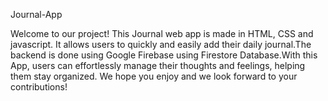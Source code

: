 Journal-App

Welcome to our project! This Journal web app is made in HTML, CSS and javascript. It allows users to quickly and easily add their daily journal.The backend is done using Google Firebase using Firestore Database.With this App, users can effortlessly manage their thoughts and feelings, helping them stay organized. We hope you enjoy and we look forward to your contributions!

